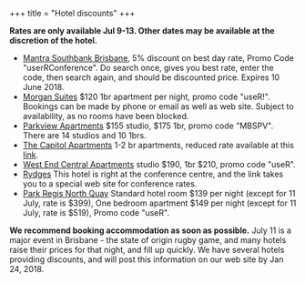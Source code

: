 +++
title = "Hotel discounts"
+++

**Rates are only available Jul 9-13. Other dates may be available at the discretion of the hotel.**

* [Mantra Southbank Brisbane](https://www.mantra.com.au/queensland/brisbane-and-surrounds/south-bank/accommodation/hotels/mantra-south-bank/), 5% discount on best day rate, Promo Code "userRConference". Do search once, gives you best rate, enter the code, then search again, and should be discounted price. Expires 10 June 2018.
* [Morgan Suites](http://morgansuites.com.au/ms/) $120 1br apartment per night, promo code "useR!". Bookings can be made by phone or email as well as web site. Subject to availability, as no rooms have been blocked. 
* [Parkview Apartments](http://parkviewapartments.com.au) $155 studio,  $175 1br, promo code "MBSPV".  There are 14 studios and 10 1brs.
* [The Capitol Apartments](http://www.thecapitolapartments.com.au) 1-2 br apartments, reduced rate available at this [link](http://www.thecapitolapartments.com.au/corporate-partners).
* [West End Central Apartments](https://www.westendcentral.com.au) studio $190, 1br $210, promo code "useR".
* [Rydges](https://www.rydges.com/private-page/user-conference/) This hotel is right at the conference centre, and the link takes you to a special web site for conference rates.
* [Park Regis North Quay](https://www.parkregisnorthquay.com.au/) Standard hotel room $139 per night (except for 11 July, rate is $399), One bedroom apartment $149 per night (except for 11 July, rate is $519), Promo code "useR".

**We recommend booking accommodation as soon as possible.** July 11 is a major event in Brisbane - the state of origin rugby game, and many hotels raise their prices for that night, and fill up quickly. We have several hotels providing discounts, and will post this information on our web site by Jan 24, 2018. 
